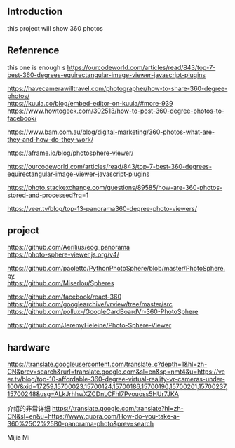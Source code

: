 ## Introduction
this project will show 360 photos

## Refenrence

this one is enough  s
https://ourcodeworld.com/articles/read/843/top-7-best-360-degrees-equirectangular-image-viewer-javascript-plugins  

https://havecamerawilltravel.com/photographer/how-to-share-360-degree-photos/  
https://kuula.co/blog/embed-editor-on-kuula/#more-939  
https://www.howtogeek.com/302513/how-to-post-360-degree-photos-to-facebook/  


https://www.bam.com.au/blog/digital-marketing/360-photos-what-are-they-and-how-do-they-work/  

https://aframe.io/blog/photosphere-viewer/  

https://ourcodeworld.com/articles/read/843/top-7-best-360-degrees-equirectangular-image-viewer-javascript-plugins  

https://photo.stackexchange.com/questions/89585/how-are-360-photos-stored-and-processed?rq=1  

https://veer.tv/blog/top-13-panorama360-degree-photo-viewers/  

## project

https://github.com/Aerilius/eog_panorama  
https://photo-sphere-viewer.js.org/v4/  

https://github.com/paoletto/PythonPhotoSphere/blob/master/PhotoSphere.py  
https://github.com/Miserlou/Spheres  


https://github.com/facebook/react-360  
https://github.com/googlearchive/vrview/tree/master/src  
https://github.com/pollux-/GoogleCardBoardVr-360-PhotoSphere  


https://github.com/JeremyHeleine/Photo-Sphere-Viewer  



## hardware
https://translate.googleusercontent.com/translate_c?depth=1&hl=zh-CN&prev=search&rurl=translate.google.com&sl=en&sp=nmt4&u=https://veer.tv/blog/top-10-affordable-360-degree-virtual-reality-vr-cameras-under-100/&xid=17259,15700023,15700124,15700186,15700190,15700201,15700237,15700248&usg=ALkJrhhwXZCDnLCFhI7Pvouoss5HUr7JKA  

介绍的非常详细
https://translate.google.com/translate?hl=zh-CN&sl=en&u=https://www.quora.com/How-do-you-take-a-360%25C2%25B0-panorama-photo&prev=search   

Mijia Mi





